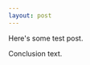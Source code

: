 ```yaml
---
layout: post
---
```

<p>Here's some test post.</p>

<meta charset="utf-8">

<style type="text/css">
/* 13. Basic Styling with CSS */

/* Style the lines by removing the fill and applying a stroke */
.line {
    fill: none;
    stroke: #ffab00;
    stroke-width: 3;
}
  
.overlay {
  fill: none;
  pointer-events: all;
}

/* Style the dots by assigning a fill and stroke */
.dot {
    fill: #ffab00;
    stroke: #fff;
}
  
  .focus circle {
  fill: none;
  stroke: steelblue;
}

</style>
<!-- Body tag is where we will append our SVG and SVG objects-->
<body>
</body>

<!-- Load in the d3 library -->
<script src="https://d3js.org/d3.v5.min.js"></script>
<script>

// 2. Use the margin convention practice 
var margin = {top: 50, right: 50, bottom: 50, left: 50}
  , width = window.innerWidth - margin.left - margin.right // Use the window's width 
  , height = window.innerHeight - margin.top - margin.bottom; // Use the window's height

// The number of datapoints
var n = 21;

// 5. X scale will use the index of our data
var xScale = d3.scaleLinear()
    .domain([0, n-1]) // input
    .range([0, width]); // output

// 6. Y scale will use the randomly generate number 
var yScale = d3.scaleLinear()
    .domain([0, 1]) // input 
    .range([height, 0]); // output 

// 7. d3's line generator
var line = d3.line()
    .x(function(d, i) { return xScale(i); }) // set the x values for the line generator
    .y(function(d) { return yScale(d.y); }) // set the y values for the line generator 
    .curve(d3.curveMonotoneX) // apply smoothing to the line

// 8. An array of objects of length N. Each object has key -> value pair, the key being "y" and the value is a random number
var dataset = d3.range(n).map(function(d) { return {"y": d3.randomUniform(1)() } })

// 1. Add the SVG to the page and employ #2
var svg = d3.select("body").append("svg")
    .attr("width", width + margin.left + margin.right)
    .attr("height", height + margin.top + margin.bottom)
  .append("g")
    .attr("transform", "translate(" + margin.left + "," + margin.top + ")");

// 3. Call the x axis in a group tag
svg.append("g")
    .attr("class", "x axis")
    .attr("transform", "translate(0," + height + ")")
    .call(d3.axisBottom(xScale)); // Create an axis component with d3.axisBottom

// 4. Call the y axis in a group tag
svg.append("g")
    .attr("class", "y axis")
    .call(d3.axisLeft(yScale)); // Create an axis component with d3.axisLeft

// 9. Append the path, bind the data, and call the line generator 
svg.append("path")
    .datum(dataset) // 10. Binds data to the line 
    .attr("class", "line") // Assign a class for styling 
    .attr("d", line); // 11. Calls the line generator 

// 12. Appends a circle for each datapoint 
svg.selectAll(".dot")
    .data(dataset)
  .enter().append("circle") // Uses the enter().append() method
    .attr("class", "dot") // Assign a class for styling
    .attr("cx", function(d, i) { return xScale(i) })
    .attr("cy", function(d) { return yScale(d.y) })
    .attr("r", 5)
      .on("mouseover", function(a, b, c) { 
  			console.log(a) 
        this.attr('class', 'focus')
		})
      .on("mouseout", function() {  })
//       .on("mousemove", mousemove);

//   var focus = svg.append("g")
//       .attr("class", "focus")
//       .style("display", "none");

//   focus.append("circle")
//       .attr("r", 4.5);

//   focus.append("text")
//       .attr("x", 9)
//       .attr("dy", ".35em");

//   svg.append("rect")
//       .attr("class", "overlay")
//       .attr("width", width)
//       .attr("height", height)
//       .on("mouseover", function() { focus.style("display", null); })
//       .on("mouseout", function() { focus.style("display", "none"); })
//       .on("mousemove", mousemove);
  
//   function mousemove() {
//     var x0 = x.invert(d3.mouse(this)[0]),
//         i = bisectDate(data, x0, 1),
//         d0 = data[i - 1],
//         d1 = data[i],
//         d = x0 - d0.date > d1.date - x0 ? d1 : d0;
//     focus.attr("transform", "translate(" + x(d.date) + "," + y(d.close) + ")");
//     focus.select("text").text(d);
//   }
</script>

Conclusion text.
